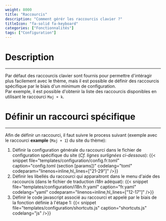 ```yaml
---
weight: 8000
title: "Raccourcis"
description: "Comment gérér les raccourcis clavier ?"
titleIcon: "fa-solid fa-keyboard"
categories: ["Fonctionnalités"]
tags: ["Configuration"]
---
```


# Description
---

Par défaut des raccourcis clavier sont fournis pour permettre d'intéragir plus facilement avec le thème, mais il est possible de définir des raccourcis spécifique par le biais d'un minimum de configuration.  
Par exemple, il est possible d'obtenir la liste des raccourcis disponibles en utilisant le raccourci `Maj + k`.

# Définir un raccourci spécifique
---

Afin de définir un raccourci, il faut suivre le process suivant (exemple avec le raccourci **example** (`Maj + 1`) du site du thème):

1. Définir la configuration générale du raccourci dans le fichier de configuration spécifique du site (*Cf. lignes surlignées ci-dessous*):
    {{< snippet
        file="templates/configuration/config.fr.toml"
        caption="config.toml (section [params])"
        codelang="toml"
        codeparam="linenos=inline,hl_lines=[\"21-29\"]"
    />}}
2. Définir les libellés du raccourci qui apparaitront dans le menu d'aide des raccourcis (dans le fichier de traduction *i18n* adéquat):
    {{< snippet
        file="templates/configuration/i18n.fr.yaml"
        caption="fr.yaml"
        codelang="yaml"
        codeparam="linenos=inline,hl_lines=[\"12-17\"]"
    />}}
3. Définir le code javascript associé au raccourci et appelé par le biais de la fonction définie à l'étape 1:
    {{< snippet
        file="templates/configuration/shortcuts.js"
        caption="shortcuts.js"
        codelang="js"
    />}}
